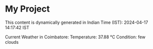 # My Project

This content is dynamically generated in Indian Time (IST): 2024-04-17 14:17:42 IST


Current Weather in Coimbatore:
Temperature: 37.88 °C
Condition: few clouds
